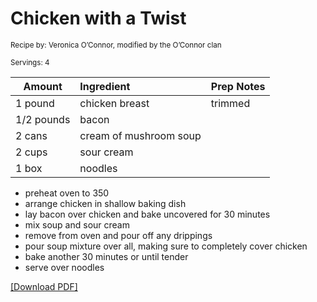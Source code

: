 # Chicken with a Twist

<small>Recipe by: Veronica O’Connor, modified by the O’Connor clan</small>

<small>Servings: 4</small>

| Amount     | Ingredient             | Prep Notes |
| ---------- | :--------------------- | :--------- |
| 1 pound    | chicken breast         | trimmed    |
| 1/2 pounds | bacon                  |            |
| 2 cans     | cream of mushroom soup |            |
| 2 cups     | sour cream             |            |
| 1 box      | noodles                |            |

- preheat oven to 350
- arrange chicken in shallow baking dish
- lay bacon over chicken and bake uncovered for 30 minutes
- mix soup and sour cream
- remove from oven and pour off any drippings
- pour soup mixture over all, making sure to completely cover chicken
- bake another 30 minutes or until tender
- serve over noodles

<!-- Tags:
- chicken
- bacon
- casserole
- easy
- oven
-->


[\[Download PDF\]](/pdf/main_dishes/chickenWithATwist.pdf)
